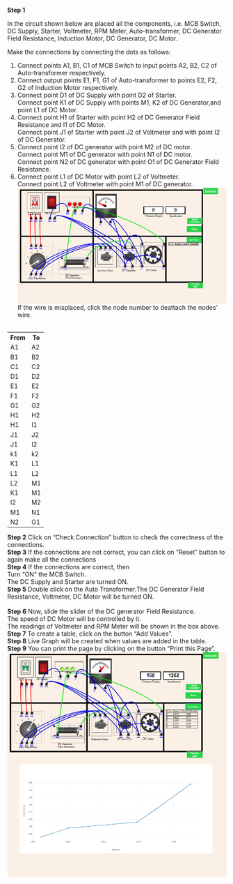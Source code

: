 <b>Step 1</b>
                      
In the circuit shown below are placed all the components, i.e. 
MCB Switch, DC Supply, Starter, Voltmeter, RPM Meter, Auto-transformer, DC Generator Field Resistance, Induction Motor, DC Generator, DC Motor.<br>

Make the connections by connecting the dots as follows:<br>
1. Connect points A1, B1, C1 of MCB Switch to input points A2, B2, C2 of Auto-transformer respectively.<br>
2. Connect output points E1, F1, G1 of Auto-transformer to points E2, F2, G2 of Induction Motor respectively.<br>
3. Connect point D1 of DC Supply with point D2 of Starter.<br>
   Connect point K1 of DC Supply with points M1, K2 of DC Generator,and point L1 of DC Motor.<br>
4.  Connect point H1 of Starter with point H2 of DC Generator Field Resistance and I1 of DC Motor.<br>
Connect point J1 of Starter with point J2 of Voltmeter and with point I2 of DC Generator.<br>
5.  Connect point I2 of DC generator with point M2 of DC motor.<br>
Connect point M1 of DC generator with point N1 of DC motor.<br>
Connect point N2 of DC generator with point O1 of DC Generator Field Resistance.<br>
6.  Connect point L1 of DC Motor with point L2 of Voltmeter.<br>
Connect point L2 of Voltmeter with point M1 of DC generator.<br>
<img src="images/step1.png" style=" height:150,width:300" align="center"><br>
  If the wire is misplaced, click the node number to deattach the nodes' wire. </b><br/><br>
   <center>
        <table>
            <tr>
                <th>From</th>
                <th>To</th>
            </tr>
            <tr>
                <td>A1</td>
                <td>A2</td>
            </tr>
            <tr>
                <td>B1</td>
                <td>B2</td>
            </tr>
            <tr>
                <td>C1</td>
                <td>C2</td>
            </tr>
            <tr>
                <td>D1</td>
                <td>D2</td>
            </tr>
            <tr>
                <td>E1</td>
                <td>E2</td>
            </tr>
            <tr>
                <td>F1</td>
                <td>F2</td>
            </tr>
            <tr>
                <td>G1</td>
                <td>G2</td>
            </tr>
            <tr>
                <td>H1</td>
                <td>H2</td>
            </tr>
            <tr>
                <td>H1</td>
                <td>I1</td>
            </tr>
            <tr>
                <td>J1</td>
                <td>J2</td>
            </tr>
            <tr>
                <td>J1</td>
                <td>I2</td>
            </tr>
            <tr>
                <td>k1</td>
                <td>k2</td>
            </tr>
            <tr>
                <td>K1</td>
                <td>L1</td>
            </tr>
            <tr>
                <td>L1</td>
                <td>L2</td>
            </tr>
            <tr>
                <td>L2</td>
                <td>M1</td>
            </tr>
            <tr>
                <td>K1</td>
                <td>M1</td>
            </tr>
            <tr>
                <td>I2</td>
                <td>M2</td>
            </tr>
            <tr>
                <td>M1</td>
                <td>N1</td>
            </tr>
            <tr>
                <td>N2</td>
                <td>O1</td>
            </tr>            
      </table>
         </center> 

<b>Step 2</b> Click on “Check Connection” button to check the correctness of the connections.<br>
<b>Step 3</b> If the connections are not correct, you can click on “Reset” button to again make all the connections<br>
<b>Step 4</b> If the connections are correct, then<br>
                Turn “ON” the MCB Switch.<br>
                The DC Supply and Starter are turned ON.<br>
<b>Step 5</b> Double click on the Auto Transformer.The DC Generator Field Resistance, Voltmeter, DC Motor will be turned ON.<br>    
<b>Step 6</b> Now, slide the slider of the DC generator Field Resistance.<br> The speed of DC Motor will be controlled by it.<br>
The readings of Voltmeter and RPM Meter will be shown in the box above.<br>
<b>Step 7</b> To create a table, click on the button “Add Values”. <br>
<b>Step 8</b> Live Graph will be created when values are added in the table.<br>
<b>Step 9</b> You can print the page by clicking on the button “Print this Page”.<br>
<img src="images/step2.png" alt="" style=" height:350,width:300" align="center"><br>
